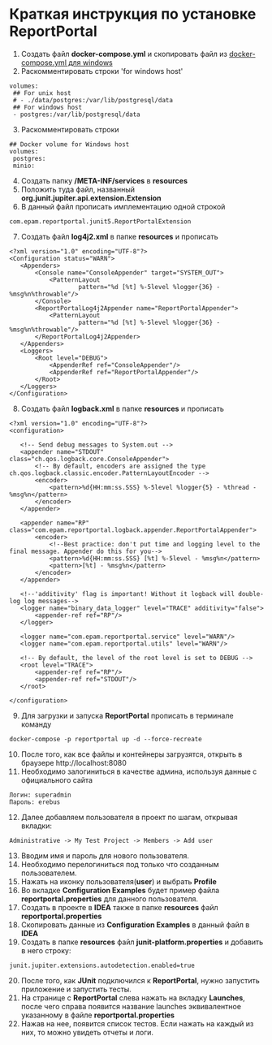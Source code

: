 # Краткая инструкция по установке ReportPortal
1. Создать файл **docker-compose.yml** и скопировать файл из [docker-compose.yml для windows](https://github.com/reportportal/reportportal/blob/master/docker-compose.yml)
2. Раскомментировать строки 'for windows host'
```
volumes:
 ## For unix host
 # - ./data/postgres:/var/lib/postgresql/data
 ## For windows host
 - postgres:/var/lib/postgresql/data
```
3. Раскомментировать строки
```
## Docker volume for Windows host
volumes:
 postgres:
 minio:
```
4. Создать папку **/META-INF/services** в **resources**
5. Положить туда файл, названный **org.junit.jupiter.api.extension.Extension**
6. В данный файл прописать имплементацию одной строкой
```
com.epam.reportportal.junit5.ReportPortalExtension
```
7. Создать файл **log4j2.xml** в папке **resources** и прописать
```
<?xml version="1.0" encoding="UTF-8"?>
<Configuration status="WARN">
   <Appenders>
       <Console name="ConsoleAppender" target="SYSTEM_OUT">
           <PatternLayout
                   pattern="%d [%t] %-5level %logger{36} - %msg%n%throwable"/>
       </Console>
       <ReportPortalLog4j2Appender name="ReportPortalAppender">
           <PatternLayout
                   pattern="%d [%t] %-5level %logger{36} - %msg%n%throwable"/>
       </ReportPortalLog4j2Appender>
   </Appenders>
   <Loggers>
       <Root level="DEBUG">
           <AppenderRef ref="ConsoleAppender"/>
           <AppenderRef ref="ReportPortalAppender"/>
       </Root>
   </Loggers>
</Configuration>
```
8. Создать файл **logback.xml** в папке **resources** и прописать
```
<?xml version="1.0" encoding="UTF-8"?>
<configuration>

   <!-- Send debug messages to System.out -->
   <appender name="STDOUT" class="ch.qos.logback.core.ConsoleAppender">
       <!-- By default, encoders are assigned the type ch.qos.logback.classic.encoder.PatternLayoutEncoder -->
       <encoder>
           <pattern>%d{HH:mm:ss.SSS} %-5level %logger{5} - %thread - %msg%n</pattern>
       </encoder>
   </appender>

   <appender name="RP" class="com.epam.reportportal.logback.appender.ReportPortalAppender">
       <encoder>
           <!--Best practice: don't put time and logging level to the final message. Appender do this for you-->
           <pattern>%d{HH:mm:ss.SSS} [%t] %-5level - %msg%n</pattern>
           <pattern>[%t] - %msg%n</pattern>
       </encoder>
   </appender>

   <!--'additivity' flag is important! Without it logback will double-log log messages-->
   <logger name="binary_data_logger" level="TRACE" additivity="false">
       <appender-ref ref="RP"/>
   </logger>

   <logger name="com.epam.reportportal.service" level="WARN"/>
   <logger name="com.epam.reportportal.utils" level="WARN"/>

   <!-- By default, the level of the root level is set to DEBUG -->
   <root level="TRACE">
       <appender-ref ref="RP"/>
       <appender-ref ref="STDOUT"/>
   </root>

</configuration>
```
9. Для загрузки и запуска **ReportPortal** прописать в терминале команду
```
docker-compose -p reportportal up -d --force-recreate
```
10. После того, как все файлы и контейнеры загрузятся, открыть в браузере http://localhost:8080
11. Необходимо залогиниться в качестве админа, используя данные с официального сайта
```
Логин: superadmin
Пароль: erebus
```
12. Далее добавляем пользователя в проект по шагам, открывая вкладки:
```
Administrative -> My Test Project -> Members -> Add user
```
13. Вводим имя и пароль для нового пользователя.
14. Необходимо перелогиниться под только что созданным пользователем.
15. Нажать на иконку пользователя(**user**) и выбрать **Profile**
16. Во вкладке **Configuration Examples** будет пример файла **reportportal.properties** для данного пользователя.
17. Создать в проекте в **IDEA** также в папке **resources** файл **reportportal.properties**
18. Скопировать данные из **Configuration Examples** в данный файл в **IDEA**
19. Создать в папке **resources** файл **junit-platform.properties** и добавить в него строку:
```
junit.jupiter.extensions.autodetection.enabled=true
```
20. После того, как **JUnit** подключился к **ReportPortal**, нужно запустить приложение и запустить тесты.
21. На странице с **ReportPortal** слева нажать на вкладку **Launches**, после чего справа появится название launches эквивалентное указанному в файле **reportportal.properties**
22. Нажав на нее, появится список тестов. Если нажать на каждый из них, то можно увидеть отчеты и логи.
